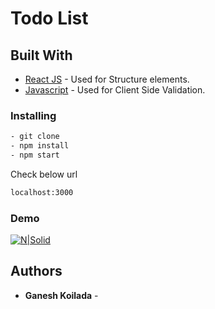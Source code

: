 # Todo List


## Built With
* [React JS](#) - Used for Structure elements.
* [Javascript](#) - Used for Client Side Validation.

### Installing
```sh
- git clone 
- npm install
- npm start
```
Check below url 
```sh
localhost:3000
```

###  Demo
[![N|Solid](https://drive.google.com/uc?export=download&id=1NoLXO31DJu0OqaIVosYRPfNXqRRylcFX)]()



## Authors

* **Ganesh Koilada**  -  [](https://in.linkedin.com/in/itsmeganeshkoilada)